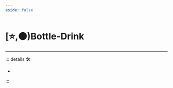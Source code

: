 ```yaml
---
aside: false
---
```

# [⭐,🟠)<labor>Bottle</labor>-<motor>Drink</motor>

---

<!-- =================================================== -->
<!-- =================================================== -->
<!-- =================================================== -->
<!-- =================================================== -->
<!-- =================================================== -->
::: details 🛠

-

:::
